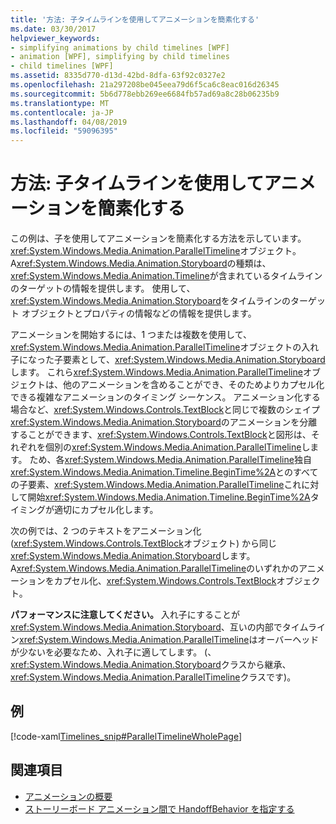 ```yaml
---
title: '方法: 子タイムラインを使用してアニメーションを簡素化する'
ms.date: 03/30/2017
helpviewer_keywords:
- simplifying animations by child timelines [WPF]
- animation [WPF], simplifying by child timelines
- child timelines [WPF]
ms.assetid: 8335d770-d13d-42bd-8dfa-63f92c0327e2
ms.openlocfilehash: 21a297208be045eea79d6f5ca6c8eac016d26345
ms.sourcegitcommit: 5b6d778ebb269ee6684fb57ad69a8c28b06235b9
ms.translationtype: MT
ms.contentlocale: ja-JP
ms.lasthandoff: 04/08/2019
ms.locfileid: "59096395"
---
```

# <a name="how-to-simplify-animations-by-using-child-timelines"></a>方法: 子タイムラインを使用してアニメーションを簡素化する
この例は、子を使用してアニメーションを簡素化する方法を示しています。<xref:System.Windows.Media.Animation.ParallelTimeline>オブジェクト。 A<xref:System.Windows.Media.Animation.Storyboard>の種類は、<xref:System.Windows.Media.Animation.Timeline>が含まれているタイムラインのターゲットの情報を提供します。 使用して、<xref:System.Windows.Media.Animation.Storyboard>をタイムラインのターゲット オブジェクトとプロパティの情報などの情報を提供します。  
  
 アニメーションを開始するには、1 つまたは複数を使用して、<xref:System.Windows.Media.Animation.ParallelTimeline>オブジェクトの入れ子になった子要素として、<xref:System.Windows.Media.Animation.Storyboard>します。 これら<xref:System.Windows.Media.Animation.ParallelTimeline>オブジェクトは、他のアニメーションを含めることができ、そのためよりカプセル化できる複雑なアニメーションのタイミング シーケンス。 アニメーション化する場合など、<xref:System.Windows.Controls.TextBlock>と同じで複数のシェイプ<xref:System.Windows.Media.Animation.Storyboard>のアニメーションを分離することができます、<xref:System.Windows.Controls.TextBlock>と図形は、それぞれを個別の<xref:System.Windows.Media.Animation.ParallelTimeline>します。 ため、各<xref:System.Windows.Media.Animation.ParallelTimeline>独自<xref:System.Windows.Media.Animation.Timeline.BeginTime%2A>とのすべての子要素、<xref:System.Windows.Media.Animation.ParallelTimeline>これに対して開始<xref:System.Windows.Media.Animation.Timeline.BeginTime%2A>タイミングが適切にカプセル化します。  
  
 次の例では、2 つのテキストをアニメーション化 (<xref:System.Windows.Controls.TextBlock>オブジェクト) から同じ<xref:System.Windows.Media.Animation.Storyboard>します。 A<xref:System.Windows.Media.Animation.ParallelTimeline>のいずれかのアニメーションをカプセル化、<xref:System.Windows.Controls.TextBlock>オブジェクト。  
  
 **パフォーマンスに注意してください。** 入れ子にすることが<xref:System.Windows.Media.Animation.Storyboard>、互いの内部でタイムライン<xref:System.Windows.Media.Animation.ParallelTimeline>はオーバーヘッドが少ないを必要なため、入れ子に適してします。 (、<xref:System.Windows.Media.Animation.Storyboard>クラスから継承、<xref:System.Windows.Media.Animation.ParallelTimeline>クラスです)。  
  
## <a name="example"></a>例  
 [!code-xaml[Timelines_snip#ParallelTimelineWholePage](~/samples/snippets/csharp/VS_Snippets_Wpf/Timelines_snip/CS/ParallelTimelineExample.xaml#paralleltimelinewholepage)]  
  
## <a name="see-also"></a>関連項目

- [アニメーションの概要](animation-overview.md)
- [ストーリーボード アニメーション間で HandoffBehavior を指定する](how-to-specify-handoffbehavior-between-storyboard-animations.md)
